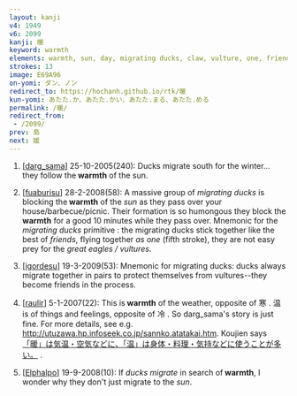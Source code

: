 ```yaml
---
layout: kanji
v4: 1949
v6: 2099
kanji: 暖
keyword: warmth
elements: warmth, sun, day, migrating ducks, claw, vulture, one, friend
strokes: 13
image: E69A96
on-yomi: ダン、ノン
redirect_to: https://hochanh.github.io/rtk/暖
kun-yomi: あたた.か、あたた.かい、あたた.まる、あたた.める
permalink: /暖/
redirect_from:
 - /2099/
prev: 島
next: 媛
---
```


1) [<a href="http://kanji.koohii.com/profile/darg_sama">darg_sama</a>] 25-10-2005(240): Ducks migrate south for the winter... they follow the<strong> warmth</strong> of the sun.

2) [<a href="http://kanji.koohii.com/profile/fuaburisu">fuaburisu</a>] 28-2-2008(58): A massive group of <em>migrating ducks</em> is blocking the<strong> warmth</strong> of the <em>sun</em> as they pass over your house/barbecue/picnic. Their formation is so humongous they block the<strong> warmth</strong> for a good 10 minutes while they pass over. Mnemonic for the <em>migrating ducks</em> primitive : the migrating ducks stick together like the best of <em>friends</em>, flying together <em>as one</em> (fifth stroke), they are not easy prey for the <em>great eagles / vultures</em>.

3) [<a href="http://kanji.koohii.com/profile/igordesu">igordesu</a>] 19-3-2009(53): Mnemonic for migrating ducks: ducks always migrate together in pairs to protect themselves from vultures--they become friends in the process.

4) [<a href="http://kanji.koohii.com/profile/raulir">raulir</a>] 5-1-2007(22): This is<strong> warmth</strong> of the weather, opposite of 寒 . 温 is of things and feelings, opposite of 冷 . So darg_sama&#039;s story is just fine. For more details, see e.g. <a href="http://utuzawa.hp.infoseek.co.jp/sannko.atatakai.htm">http://utuzawa.hp.infoseek.co.jp/sannko.atatakai.htm</a>. Koujien says <a href="midori://search?text=「暖」は気温・空気などに、「温」は身体・料理・気持などに使うことが多い。">「暖」は気温・空気などに、「温」は身体・料理・気持などに使うことが多い。</a> .

5) [<a href="http://kanji.koohii.com/profile/Elphalpo">Elphalpo</a>] 19-9-2008(10): If <em>ducks migrate</em> in search of<strong> warmth</strong>, I wonder why they don&#039;t just migrate to the <em>sun</em>.

